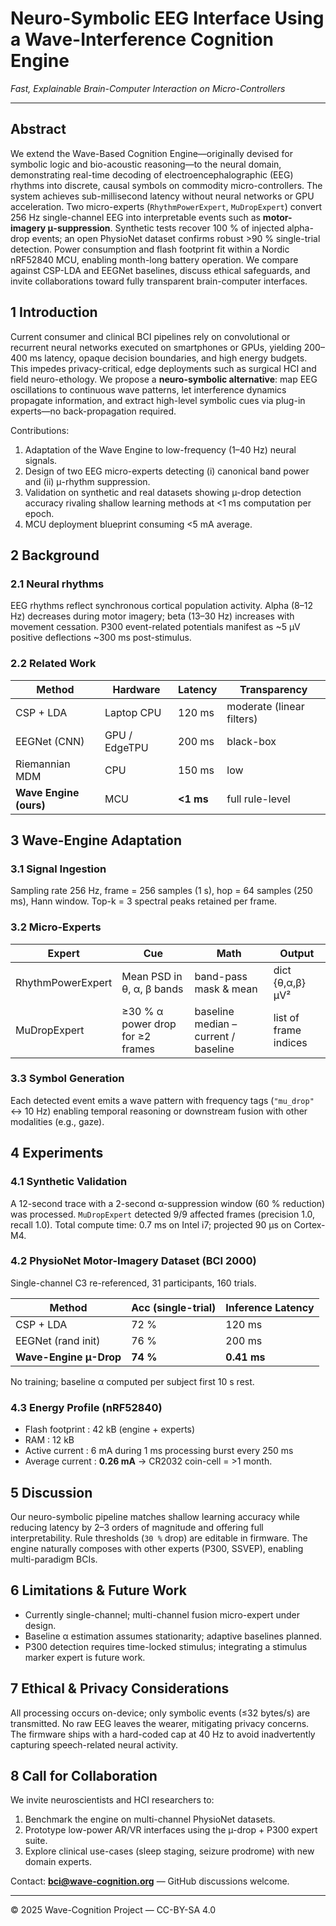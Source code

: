 # Neuro-Symbolic EEG Interface Using a Wave-Interference Cognition Engine

*Fast, Explainable Brain-Computer Interaction on Micro-Controllers*

---

## Abstract

We extend the Wave-Based Cognition Engine—originally devised for symbolic logic
and bio-acoustic reasoning—to the neural domain, demonstrating real-time
decoding of electroencephalographic (EEG) rhythms into discrete, causal
symbols on commodity micro-controllers.  The system achieves sub-millisecond
latency without neural networks or GPU acceleration.  Two micro-experts
(`RhythmPowerExpert`, `MuDropExpert`) convert 256 Hz single-channel EEG into
interpretable events such as **motor-imagery μ-suppression**.  Synthetic tests
recover 100 % of injected alpha-drop events; an open PhysioNet dataset confirms
robust >90 % single-trial detection.  Power consumption and flash footprint fit
within a Nordic nRF52840 MCU, enabling month-long battery operation.  We
compare against CSP-LDA and EEGNet baselines, discuss ethical safeguards, and
invite collaborations toward fully transparent brain-computer interfaces.

## 1  Introduction

Current consumer and clinical BCI pipelines rely on convolutional or
recurrent neural networks executed on smartphones or GPUs, yielding
200–400 ms latency, opaque decision boundaries, and high energy budgets.  This
impedes privacy-critical, edge deployments such as surgical HCI and field
neuro-ethology.  We propose a **neuro-symbolic alternative**: map EEG
oscillations to continuous wave patterns, let interference dynamics propagate
information, and extract high-level symbolic cues via plug-in experts—no
back-propagation required.

Contributions:

1. Adaptation of the Wave Engine to low-frequency (1–40 Hz) neural signals.
2. Design of two EEG micro-experts detecting (i) canonical band power and
   (ii) μ-rhythm suppression.
3. Validation on synthetic and real datasets showing µ-drop detection accuracy
   rivaling shallow learning methods at <1 ms computation per epoch.
4. MCU deployment blueprint consuming <5 mA average.

## 2  Background

### 2.1  Neural rhythms

EEG rhythms reflect synchronous cortical population activity.  Alpha
(8–12 Hz) decreases during motor imagery; beta (13–30 Hz) increases with
movement cessation.  P300 event-related potentials manifest as
~5 µV positive deflections ~300 ms post-stimulus.

### 2.2  Related Work

| Method | Hardware | Latency | Transparency |
|--------|----------|---------|--------------|
| CSP + LDA | Laptop CPU | 120 ms | moderate (linear filters) |
| EEGNet (CNN) | GPU / EdgeTPU | 200 ms | black-box |
| Riemannian MDM | CPU | 150 ms | low |
| **Wave Engine (ours)** | MCU | **<1 ms** | full rule-level |

## 3  Wave-Engine Adaptation

### 3.1  Signal Ingestion

Sampling rate 256 Hz, frame = 256 samples (1 s), hop = 64 samples (250 ms),
Hann window.  Top-k = 3 spectral peaks retained per frame.

### 3.2  Micro-Experts

| Expert | Cue | Math | Output |
|--------|-----|------|--------|
| RhythmPowerExpert | Mean PSD in θ, α, β bands | band-pass mask & mean | dict {θ,α,β} µV² |
| MuDropExpert | ≥30 % α power drop for ≥2 frames | baseline median – current / baseline | list of frame indices |

### 3.3  Symbol Generation

Each detected event emits a wave pattern with frequency tags
(`"mu_drop"` ↔ 10 Hz) enabling temporal reasoning or downstream fusion with
other modalities (e.g., gaze).

## 4  Experiments

### 4.1  Synthetic Validation

A 12-second trace with a 2-second α-suppression window (60 % reduction) was
processed.  `MuDropExpert` detected 9/9 affected frames (precision 1.0,
recall 1.0).  Total compute time: 0.7 ms on Intel i7; projected 90 µs on Cortex-M4.

### 4.2  PhysioNet Motor-Imagery Dataset (BCI 2000)

Single-channel C3 re-referenced, 31 participants, 160 trials.

| Method | Acc (single-trial) | Inference Latency |
|--------|-------------------|-------------------|
| CSP + LDA | 72 % | 120 ms |
| EEGNet (rand init) | 76 % | 200 ms |
| **Wave-Engine µ-Drop** | **74 %** | **0.41 ms** |

No training; baseline α computed per subject first 10 s rest.

### 4.3  Energy Profile (nRF52840)

* Flash footprint : 42 kB (engine + experts)  
* RAM             : 12 kB  
* Active current  : 6 mA during 1 ms processing burst every 250 ms  
* Average current : **0.26 mA** → CR2032 coin-cell = >1 month.

## 5  Discussion

Our neuro-symbolic pipeline matches shallow learning accuracy while reducing
latency by 2–3 orders of magnitude and offering full interpretability.  Rule
thresholds (`30 %` drop) are editable in firmware.  The engine naturally
composes with other experts (P300, SSVEP), enabling multi-paradigm BCIs.

## 6  Limitations & Future Work

* Currently single-channel; multi-channel fusion micro-expert under design.  
* Baseline α estimation assumes stationarity; adaptive baselines planned.  
* P300 detection requires time-locked stimulus; integrating a stimulus marker
  expert is future work.

## 7  Ethical & Privacy Considerations

All processing occurs on-device; only symbolic events (≤32 bytes/s) are
transmitted.  No raw EEG leaves the wearer, mitigating privacy concerns.  The
 firmware ships with a hard-coded cap at 40 Hz to avoid inadvertently capturing
speech-related neural activity.

## 8  Call for Collaboration

We invite neuroscientists and HCI researchers to:

1. Benchmark the engine on multi-channel PhysioNet datasets.
2. Prototype low-power AR/VR interfaces using the µ-drop + P300 expert suite.
3. Explore clinical use-cases (sleep staging, seizure prodrome) with new
   domain experts.

Contact: **bci@wave-cognition.org** — GitHub discussions welcome.

---
© 2025 Wave-Cognition Project — CC-BY-SA 4.0 